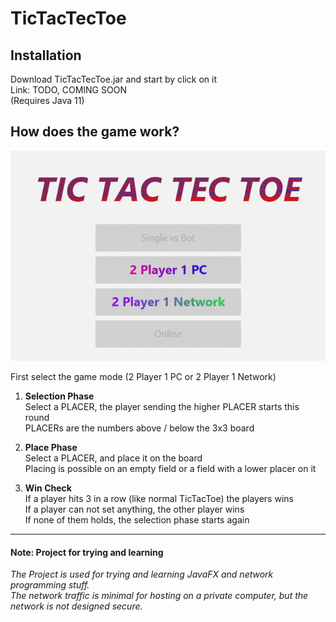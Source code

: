 # TicTacTecToe
## Installation
Download TicTacTecToe.jar and start by click on it<br>
Link: TODO, COMING SOON<br>
(Requires Java 11)
## How does the game work?
![Demo GIF could not load, read the tutorial below](gameDemo.gif)

First select the game mode (2 Player 1 PC or 2 Player 1 Network)

1. **Selection Phase**<br>
Select a PLACER, the player sending the higher PLACER starts this round<br>
PLACERs are the numbers above / below the 3x3 board

2. **Place Phase**<br>
Select a PLACER, and place it on the board<br>
Placing is possible on an empty field or a field with a lower placer on it

3. **Win Check**<br>
If a player hits 3 in a row (like normal TicTacToe) the players wins<br>
If a player can not set anything, the other player wins<br>
If none of them holds, the selection phase starts again

<hr>

#### Note: Project for trying and learning
_The Project is used for trying and learning JavaFX and network programming stuff.<br>
The network traffic is minimal for hosting on a private computer,
but the network is not designed secure._
